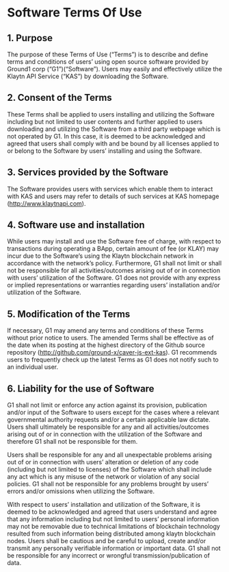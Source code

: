 # Software Terms Of Use

## 1. Purpose

The purpose of these Terms of Use (“Terms”) is to describe and define terms and conditions of users’ using open source software provided by Ground1 corp (“G1”)(“Software”). Users may easily and effectively utilize the Klaytn API Service (“KAS”) by downloading the Software. 

## 2. Consent of the Terms

These Terms shall be applied to users installing and utilizing the Software including but not limited to user contents and further applied to users downloading and utilizing the Software from a third party webpage which is not operated by G1. In this case, it is deemed to be acknowledged and agreed that users shall comply with and be bound by all licenses applied to or belong to the Software by users’ installing and using the Software.

## 3. Services provided by the Software

The Software provides users with services which enable them to interact with KAS and users may refer to details of such services at KAS homepage (http://www.klaytnapi.com).

## 4. Software use and installation

While users may install and use the Software free of charge, with respect to transactions during operating a BApp, certain amount of fee (or KLAY) may incur due to the Software’s using the Klaytn blockchain network in accordance with the network’s policy. Furthermore, G1 shall not limit or shall not be responsible for all activities/outcomes arising out of or in connection with users’ utilization of the Software. G1 does not provide with any express or implied representations or warranties regarding users’ installation and/or utilization of the Software.

## 5. Modification of the Terms

If necessary, G1 may amend any terms and conditions of these Terms without prior notice to users. The amended Terms shall be effective as of the date when its posting at the highest directory of the Github source repository (http://github.com/ground-x/caver-js-ext-kas). G1 recommends users to frequently check up the latest Terms as G1 does not notify such to an individual user.

## 6. Liability for the use of Software

G1 shall not limit or enforce any action against its provision, publication and/or input of the Software to users except for the cases where a relevant governmental authority requests and/or a certain applicable law dictate. Users shall ultimately be responsible for any and all activities/outcomes arising out of or in connection with the utilization of the Software and therefore G1 shall not be responsible for them.
 
Users shall be responsible for any and all unexpectable problems arising out of or in connection with users’ alteration or deletion of any code (including but not limited to licenses) of the Software which shall include any act which is any misuse of the network or violation of any social policies. G1 shall not be responsible for any problems brought by users’ errors and/or omissions when utilizing the Software.
 
With respect to users’ installation and utilization of the Software, it is deemed to be acknowledged and agreed that users understand and agree that any information including but not limited to users’ personal information may not be removable due to technical limitations of blockchain technology resulted from such information being distributed among klaytn blockchain nodes. Users shall be cautious and be careful to upload, create and/or transmit any personally verifiable information or important data. G1 shall not be responsible for any incorrect or wrongful transmission/publication of data.
